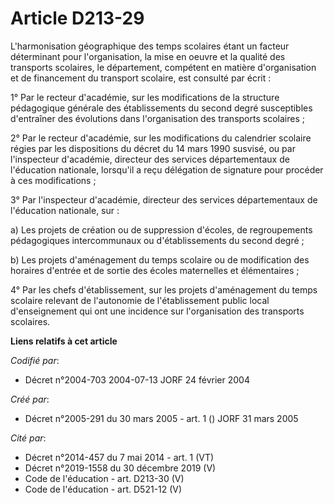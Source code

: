 # Article D213-29

L'harmonisation géographique des temps scolaires étant un facteur déterminant pour l'organisation, la mise en oeuvre et la
qualité des transports scolaires, le département, compétent en matière d'organisation et de financement du transport
scolaire, est consulté par écrit :

1° Par le recteur d'académie, sur les modifications de la structure pédagogique générale des établissements du second degré
susceptibles d'entraîner des évolutions dans l'organisation des transports scolaires ;

2° Par le recteur d'académie, sur les modifications du calendrier scolaire régies par les dispositions du décret du 14 mars
1990 susvisé, ou par l'inspecteur d'académie, directeur des services départementaux de l'éducation nationale, lorsqu'il a
reçu délégation de signature pour procéder à ces modifications ;

3° Par l'inspecteur d'académie, directeur des services départementaux de l'éducation nationale, sur :

a) Les projets de création ou de suppression d'écoles, de regroupements pédagogiques intercommunaux ou d'établissements du
second degré ;

b) Les projets d'aménagement du temps scolaire ou de modification des horaires d'entrée et de sortie des écoles maternelles
et élémentaires ;

4° Par les chefs d'établissement, sur les projets d'aménagement du temps scolaire relevant de l'autonomie de l'établissement
public local d'enseignement qui ont une incidence sur l'organisation des transports scolaires.

**Liens relatifs à cet article**

_Codifié par_:

  - Décret n°2004-703 2004-07-13 JORF 24 février 2004

_Créé par_:

  - Décret n°2005-291 du 30 mars 2005 - art. 1 () JORF 31 mars 2005

_Cité par_:

  - Décret n°2014-457 du 7 mai 2014 - art. 1 (VT)
  - Décret n°2019-1558 du 30 décembre 2019 (V)
  - Code de l'éducation - art. D213-30 (V)
  - Code de l'éducation - art. D521-12 (V)
